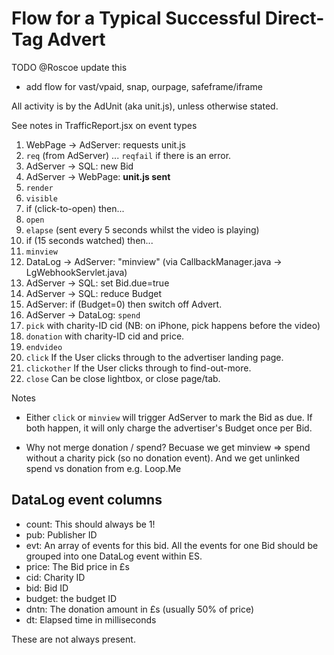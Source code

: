 
# Flow for a Typical Successful Direct-Tag Advert

TODO @Roscoe update this
 + add flow for vast/vpaid, snap, ourpage, safeframe/iframe

All activity is by the AdUnit (aka unit.js), unless otherwise stated.

See notes in TrafficReport.jsx on event types


1. WebPage -> AdServer: requests unit.js
2. `req` (from AdServer) ... `reqfail` if there is an error.
3. AdServer -> SQL: new Bid
4. AdServer -> WebPage: **unit.js sent**
5. `render`
6. `visible`
7. if (click-to-open) then...
8. `open`
9. `elapse` (sent every 5 seconds whilst the video is playing)
10. if (15 seconds watched) then...
11. `minview`
12. DataLog -> AdServer: "minview" (via CallbackManager.java -> LgWebhookServlet.java)
13. AdServer -> SQL: set Bid.due=true
14. AdServer -> SQL: reduce Budget
15. AdServer: if (Budget=0) then switch off Advert.
16. AdServer -> DataLog: `spend`
17. `pick` with charity-ID cid (NB: on iPhone, pick happens before the video)
18. `donation` with charity-ID cid and price.
19. `endvideo`
20. `click` If the User clicks through to the advertiser landing page.
21. `clickother` If the User clicks through to find-out-more.
22. `close` Can be close lightbox, or close page/tab.

Notes

 - Either `click` or `minview` will trigger AdServer to mark the Bid as due. If both happen, it will only charge the advertiser's Budget once per Bid.

 - Why not merge donation / spend?
Becuase we get minview => spend without a charity pick (so no donation event).
And we get unlinked spend vs donation from e.g. Loop.Me


## DataLog event columns

 - count: This should always be 1!
 - pub: Publisher ID
 - evt: An array of events for this bid. 
 All the events for one Bid should be grouped into one DataLog event within ES.
 - price: The Bid price in £s
 - cid: Charity ID
 - bid: Bid ID
 - budget: the budget ID
 - dntn: The donation amount in £s (usually 50% of price)
 - dt: Elapsed time in milliseconds

These are not always present.
